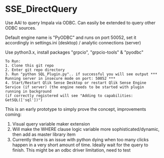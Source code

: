 # SSE_DirectQuery

Use AAI to query Impala via ODBC. Can easily be extended to query other ODBC sources.

Default engine name is "PyODBC" and runs on port 50052, set it accordingly in settings.ini (desktop) / analytic connections (server)

Use python3.x, install packages "grpcio", "grpcio-tools" & "pyodbc"
```
To Run:
1. Clone this git repo
2. Enter git repo directory
3. Run "python SQL_Plugin.py".. if successful you will see output *** Running server in insecure mode on port: 50052 ***
4. Start/Restart Qlik Sense Desktop or restart Qlik Sense Engine Service (if server) (the engine needs to be started with plugin running in background
(if correctly registered will see "Adding to capabilities: GetSQL(['sql'])")
```
This is an early prototype to simply prove the concept, improvements coming:
1. Visual query variable maker extension
2. Will make the WHERE clause logic variable more sophisticated/dynamic, then add as master library item
3. Currently there is an issue with python dying when too many clicks happen in a very short amount of time. Ideally wait for the query to finish. This might be an odbc driver limitation, need to test
